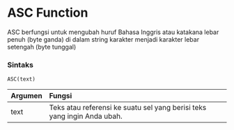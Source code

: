 # ASC Function

ASC berfungsi untuk mengubah huruf Bahasa Inggris atau katakana lebar penuh \(byte ganda\) di dalam string karakter menjadi karakter lebar setengah \(byte tunggal\)

### Sintaks

```text
ASC(text)
```

| Argumen | Fungsi |
| :--- | :--- |
| text | Teks atau referensi ke suatu sel yang berisi teks yang ingin Anda ubah. |


